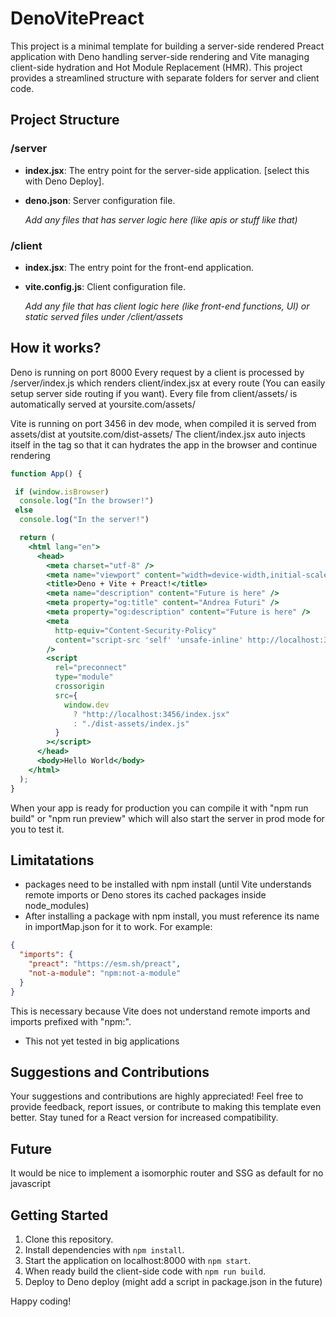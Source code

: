 # DenoVitePreact
This project is a minimal template for building a server-side rendered Preact application with Deno handling server-side rendering and Vite managing client-side hydration and Hot Module Replacement (HMR). This project provides a streamlined structure with separate folders for server and client code.


## Project Structure

### /server

- **index.jsx**: The entry point for the server-side application. [select this with Deno Deploy].
- **deno.json**: Server configuration file.

  *Add any files that has server logic here (like apis or stuff like that)*


### /client

- **index.jsx**: The entry point for the front-end application.
- **vite.config.js**: Client configuration file.

  *Add any file that has client logic here (like front-end functions, UI) or static served files under /client/assets*
  
## How it works?
Deno is running on port 8000
Every request by a client is processed by /server/index.js which renders client/index.jsx at every route (You can easily setup server side routing if you want).
Every file from client/assets/ is automatically served at yoursite.com/assets/

Vite is running on port 3456 in dev mode, when compiled it is served from assets/dist at youtsite.com/dist-assets/
The client/index.jsx auto injects itself in the <head> tag so that it can hydrates the app in the browser and continue rendering

```jsx
function App() {

 if (window.isBrowser)
  console.log("In the browser!")
 else
  console.log("In the server!")

  return (
    <html lang="en">
      <head>
        <meta charset="utf-8" />
        <meta name="viewport" content="width=device-width,initial-scale=1" />
        <title>Deno + Vite + Preact!</title>
        <meta name="description" content="Future is here" />
        <meta property="og:title" content="Andrea Futuri" />
        <meta property="og:description" content="Future is here" />
        <meta
          http-equiv="Content-Security-Policy"
          content="script-src 'self' 'unsafe-inline' http://localhost:3456;"
        />
        <script
          rel="preconnect"
          type="module"
          crossorigin
          src={
            window.dev
              ? "http://localhost:3456/index.jsx"
              : "./dist-assets/index.js"
          }
        ></script>
      </head>
      <body>Hello World</body>
    </html>
  );
}
```

When your app is ready for production you can compile it with "npm run build" or "npm run preview" which will also start the server in prod mode for you to test it.




## Limitatations
- packages need to be installed with npm install (until Vite understands remote imports or Deno stores its cached packages inside node_modules)
-  After installing a package with npm install, you must reference its name in importMap.json for it to work. For example:

```json
{
  "imports": {
    "preact": "https://esm.sh/preact",
    "not-a-module": "npm:not-a-module"
  }
}
```


This is necessary because Vite does not understand remote imports and imports prefixed with "npm:".
- This not yet tested in big applications


## Suggestions and Contributions

Your suggestions and contributions are highly appreciated! Feel free to provide feedback, report issues, or contribute to making this template even better. Stay tuned for a React version for increased compatibility.

## Future
It would be nice to implement a isomorphic router and SSG as default for no javascript


## Getting Started

1. Clone this repository.
2. Install dependencies with `npm install`.
3. Start the application on localhost:8000 with `npm start`.
4. When ready build the client-side code with `npm run build`.
6. Deploy to Deno deploy (might add a script in package.json in the future)

Happy coding!


